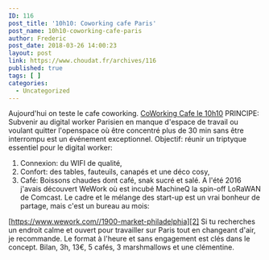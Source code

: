 ```yaml
---
ID: 116
post_title: '10h10: Coworking cafe Paris'
post_name: 10h10-coworking-cafe-paris
author: Frederic
post_date: 2018-03-26 14:00:23
layout: post
link: https://www.choudat.fr/archives/116
published: true
tags: [ ]
categories:
  - Uncategorized
---
```

Aujourd'hui on teste le cafe coworking. [CoWorking Cafe le 10h10][1] PRINCIPE: Subvenir au digital worker Parisien en manque d'espace de travail ou voulant quitter l'openspace où être concentré plus de 30 min sans être interrompu est un événement exceptionnel. Objectif: réunir un triptyque essentiel pour le digital worker:<!--more-->

1.  Connexion: du WIFI de qualité,
2.  Confort: des tables, fauteuils, canapés et une déco cosy,
3.  Café: Boissons chaudes dont café, snak sucré et salé. A l'été 2016 j'avais découvert WeWork où est incubé MachineQ la spin-off LoRaWAN de Comcast. Le cadre et le mélange des start-up est un vrai bonheur de partage, mais c'est un bureau au mois: 

[https://www.wework.com//1900-market-philadelphia][2] Si tu recherches un endroit calme et ouvert pour travailler sur Paris tout en changeant d'air, je recommande. Le format à l'heure et sans engagement est clés dans le concept. Bilan, 3h, 13€, 5 cafés, 3 marshmallows et une clémentine.

 [1]: https://www.le10h10.com/
 [2]: https://www.wework.com/fr-FR/buildings/1900-market--philadelphia--PA